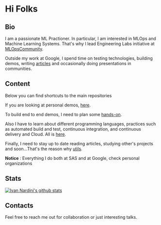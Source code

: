 # Hi Folks 

## Bio

I am a passionate ML Practioner. In particular, I am interested in MLOps and Machine Learning Systems. 
That's why I lead Engineering Labs initiative at [MLOpsCommunity](https://mlops.community/).

Outside my work at Google, I spend time on testing technologies, building demos, writing [articles](https://ivannardini.medium.com/) and occasionally doing presentations in communities.

## Content

Below you can find shortcuts to the main repositories

If you are looking at personal demos, [here](https://github.com/IvanNardini/1-Demos.git).

To build end to end demos, I need to plan some [hands-on](https://github.com/IvanNardini/2-Engineering.git).

Also I have to learn about different programming languages, practices such as automated build and test, continuous integration, and continuous delivery and Cloud. All is [here](https://github.com/IvanNardini/3-Learning.git).

Finally, I need to stay up to date reading articles, studying other's projects and soon...That's the reason why [utils](https://github.com/IvanNardini/4-Utils).

**Notice** : Everything I do both at SAS and at Google, check personal organizations

## Stats

[![Ivan Nardini's github stats](https://github-readme-stats.vercel.app/api?username=IvanNardini&line_height=24&show_icons=true&theme=dracula)](https://github.com/anuraghazra/github-readme-stats)


## Contacts

Feel free to reach me out for collaboration or just interesting talks. 